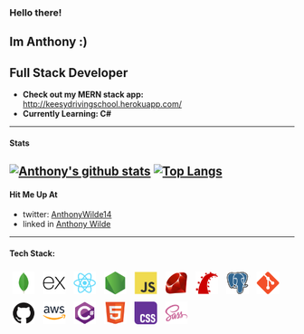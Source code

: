 ### Hello there! 
## Im Anthony :)
## Full Stack Developer

 * **Check out my MERN stack app:** http://keesydrivingschool.herokuapp.com/
 * **Currently Learning: C#**

---
   #### Stats
   [![Anthony's github stats](https://github-readme-stats.vercel.app/api?username=Anthonywilde1)](https://github.com/Anthonywilde1/github-readme-stats)
    [![Top Langs](https://github-readme-stats.vercel.app/api/top-langs/?username=Anthonywilde1&layout=compact)](https://github.com/Anthonywilde1)
---
#### Hit Me Up At
* twitter: <a href="https://twitter.com/AnthonyWilde14">AnthonyWilde14</a>
* linked in <a href="https://www.linkedin.com/in/anfiiwilde">Anthony Wilde</a>
---
#### Tech Stack:
<div style="display:inline-block;" >
<img width="40px" src="https://github.com/devicons/devicon/blob/master/icons/mongodb/mongodb-original.svg" alt="mongodb" style="padding:5px; width: 40px;" >
<img width="40px" src="https://github.com/devicons/devicon/blob/master/icons/express/express-original.svg" alt="express" style="padding:5px; width: 40px;" >
<img width="40px"  src="https://github.com/devicons/devicon/blob/master/icons/react/react-original.svg" alt="react" style="padding:5px; width: 40px;" >
<img width="40px" src="https://github.com/devicons/devicon/blob/master/icons/nodejs/nodejs-original.svg" alt="nodejs" style="padding:5px; width: 40px;" >
<img width="40px"  src="https://github.com/devicons/devicon/blob/master/icons/javascript/javascript-original.svg" alt="javascript" style="padding:5px; width: 40px;" >
<img width="40px" src="https://github.com/devicons/devicon/blob/master/icons/ruby/ruby-original.svg" alt="ruby" style="padding:5px; width: 40px;" >
<img width="40px" src="https://github.com/devicons/devicon/blob/master/icons/rails/rails-plain.svg" alt="rails" style="padding:5px; width: 40px;" >
<img width="40px" src="https://github.com/devicons/devicon/blob/master/icons/postgresql/postgresql-original.svg" alt="postgresql" style="padding:5px; width: 40px;" >
<img width="40px" src="https://github.com/devicons/devicon/blob/master/icons/git/git-original.svg" alt="git" style="padding:5px; width: 40px;" >
<img width="40px" src="https://github.com/devicons/devicon/blob/master/icons/github/github-original.svg" alt="github" style="padding:5px; width: 40px;" >
<img width="40px" src="https://github.com/devicons/devicon/blob/master/icons/amazonwebservices/amazonwebservices-original.svg" alt="AWS" style="padding:5px; width: 40px;" >
<img width="40px" src="https://github.com/devicons/devicon/blob/master/icons/csharp/csharp-original.svg" alt="Csharp" style="padding:5px; width: 40px;">
    
<img width="40px" src="https://github.com/devicons/devicon/blob/master/icons/html5/html5-original.svg" alt="html5" style="padding:5px; width: 40px;" >
<img width="40px"  src="https://github.com/devicons/devicon/blob/master/icons/css/css-original.svg" alt="css" style="padding:5px; width: 40px;" >
<img width="40px"  src="https://github.com/devicons/devicon/blob/master/icons/sass/sass-original.svg" alt="sass" style="padding:5px; width: 40px;" >

</div>
